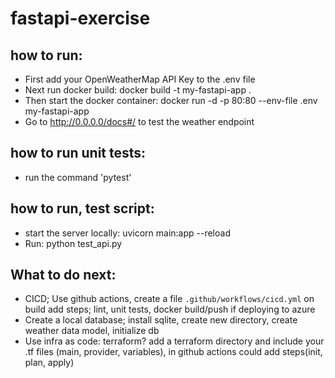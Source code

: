 # fastapi-exercise


## how to run:
- First add your OpenWeatherMap API Key to the .env file
- Next run docker build: docker build -t my-fastapi-app .
- Then start the docker container: docker run -d -p 80:80 --env-file .env my-fastapi-app
- Go to http://0.0.0.0/docs#/ to test the weather endpoint

## how to run unit tests: 
- run the command 'pytest'

## how to run, test script:
- start the server locally: uvicorn main:app --reload  
- Run: python test_api.py


## What to do next:
- CICD; Use github actions, create a file `.github/workflows/cicd.yml` on build add steps; lint, unit tests, docker build/push if deploying to azure
- Create a local database; install sqlite, create new directory, create weather data model, initialize db 
- Use infra as code: terraform? add a terraform directory and include your .tf files (main, provider, variables), in github actions could add steps(init, plan, apply)